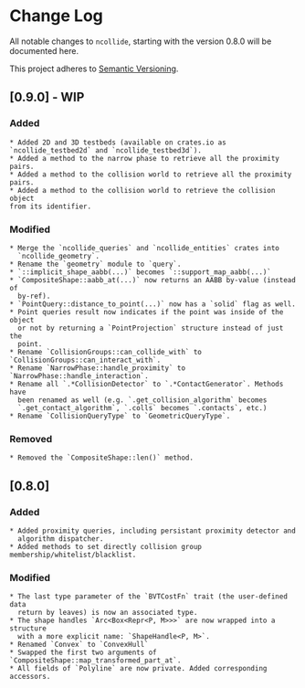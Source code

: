 # Change Log
All notable changes to `ncollide`, starting with the version 0.8.0 will be
documented here.

This project adheres to [Semantic Versioning](http://semver.org/).

## [0.9.0] - WIP
### Added
    * Added 2D and 3D testbeds (available on crates.io as `ncollide_testbed2d` and `ncollide_testbed3d`).
    * Added a method to the narrow phase to retrieve all the proximity pairs.
    * Added a method to the collision world to retrieve all the proximity pairs.
    * Added a method to the collision world to retrieve the collision object
    from its identifier.
### Modified
    * Merge the `ncollide_queries` and `ncollide_entities` crates into
      `ncollide_geometry`.
    * Rename the `geometry` module to `query`.
    * `::implicit_shape_aabb(...)` becomes `::support_map_aabb(...)`
    * `CompositeShape::aabb_at(...)` now returns an AABB by-value (instead of
      by-ref).
    * `PointQuery::distance_to_point(...)` now has a `solid` flag as well.
    * Point queries result now indicates if the point was inside of the object
      or not by returning a `PointProjection` structure instead of just the
      point.
    * Rename `CollisionGroups::can_collide_with` to `CollisionGroups::can_interact_with`.
    * Rename `NarrowPhase::handle_proximity` to `NarrowPhase::handle_interaction`.
    * Rename all `.*CollisionDetector` to `.*ContactGenerator`. Methods have
      been renamed as well (e.g. `.get_collision_algorithm` becomes
      `.get_contact_algorithm`, `.colls` becomes `.contacts`, etc.)
    * Rename `CollisionQueryType` to `GeometricQueryType`.
### Removed
    * Removed the `CompositeShape::len()` method.

## [0.8.0]
### Added
    * Added proximity queries, including persistant proximity detector and
      algorithm dispatcher.
    * Added methods to set directly collision group membership/whitelist/blacklist.
### Modified
    * The last type parameter of the `BVTCostFn` trait (the user-defined data
      return by leaves) is now an associated type.
    * The shape handles `Arc<Box<Repr<P, M>>>` are now wrapped into a structure
      with a more explicit name: `ShapeHandle<P, M>`.
    * Renamed `Convex` to `ConvexHull`
    * Swapped the first two arguments of `CompositeShape::map_transformed_part_at`.
    * All fields of `Polyline` are now private. Added corresponding accessors.
